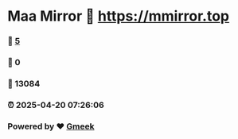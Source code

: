 # Maa Mirror :link: https://mmirror.top 
### :page_facing_up: [5](https://mmirror.top/tag.html) 
### :speech_balloon: 0 
### :hibiscus: 13084 
### :alarm_clock: 2025-04-20 07:26:06 
### Powered by :heart: [Gmeek](https://github.com/Meekdai/Gmeek)
